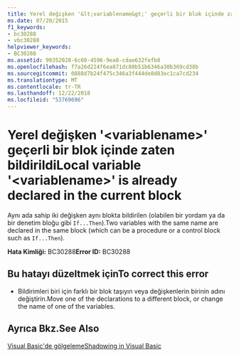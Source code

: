 ```yaml
---
title: Yerel değişken '&lt;variablename&gt;' geçerli bir blok içinde zaten bildirildi
ms.date: 07/20/2015
f1_keywords:
- bc30288
- vbc30288
helpviewer_keywords:
- BC30288
ms.assetid: 99352028-6c60-4596-9ea8-cdae632fefb8
ms.openlocfilehash: f7a26d224f6ea871dc80b51b6346a30b369cd38b
ms.sourcegitcommit: 0888d7b24f475c346a3f444de8d83ec1ca7cd234
ms.translationtype: MT
ms.contentlocale: tr-TR
ms.lasthandoff: 12/22/2018
ms.locfileid: "53769696"
---
```

# <a name="local-variable-ltvariablenamegt-is-already-declared-in-the-current-block"></a><span data-ttu-id="e8939-102">Yerel değişken '&lt;variablename&gt;' geçerli bir blok içinde zaten bildirildi</span><span class="sxs-lookup"><span data-stu-id="e8939-102">Local variable '&lt;variablename&gt;' is already declared in the current block</span></span>
<span data-ttu-id="e8939-103">Aynı ada sahip iki değişken aynı blokta bildirilen (olabilen bir yordam ya da bir denetim bloğu gibi `If...Then`).</span><span class="sxs-lookup"><span data-stu-id="e8939-103">Two variables with the same name are declared in the same block (which can be a procedure or a control block such as `If...Then`).</span></span>  
  
 <span data-ttu-id="e8939-104">**Hata Kimliği:** BC30288</span><span class="sxs-lookup"><span data-stu-id="e8939-104">**Error ID:** BC30288</span></span>  
  
## <a name="to-correct-this-error"></a><span data-ttu-id="e8939-105">Bu hatayı düzeltmek için</span><span class="sxs-lookup"><span data-stu-id="e8939-105">To correct this error</span></span>  
  
-   <span data-ttu-id="e8939-106">Bildirimleri biri için farklı bir blok taşıyın veya değişkenlerin birinin adını değiştirin.</span><span class="sxs-lookup"><span data-stu-id="e8939-106">Move one of the declarations to a different block, or change the name of one of the variables.</span></span>  
  
## <a name="see-also"></a><span data-ttu-id="e8939-107">Ayrıca Bkz.</span><span class="sxs-lookup"><span data-stu-id="e8939-107">See Also</span></span>  
  
 [<span data-ttu-id="e8939-108">Visual Basic'de gölgeleme</span><span class="sxs-lookup"><span data-stu-id="e8939-108">Shadowing in Visual Basic</span></span>](../../visual-basic/programming-guide/language-features/declared-elements/shadowing.md)
